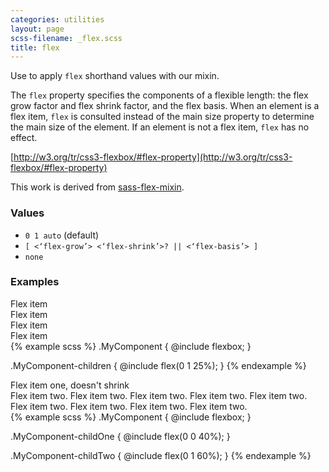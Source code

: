 ```yaml
---
categories: utilities
layout: page
scss-filename: _flex.scss
title: flex
---
```

Use to apply `flex` shorthand values with our mixin.

The `flex` property specifies the components of a flexible length: the flex grow factor and flex shrink factor, and the flex basis. When an element is a flex item, `flex` is consulted instead of the main size property to determine the main size of the element. If an element is not a flex item, `flex` has no effect.

[http://w3.org/tr/css3-flexbox/#flex-property](http://w3.org/tr/css3-flexbox/#flex-property)

This work is derived from [sass-flex-mixin](https://github.com/mastastealth/sass-flex-mixin).

### Values
* `0 1 auto` (default)
* `[ <‘flex-grow’> <‘flex-shrink’>? || <‘flex-basis’> ]`
* `none`

### Examples
<div class="DocsExample DocsExample--renderHidden">
  <div class="DocsExample-preview DocsExample-preview--flex DocsExample-preview--flex1">
    <div class="DocsExample-preview-child">
      <div class="DocsExampleFlexContainer">
        <div class="u-background-color--gray-15">Flex item</div>
        <div class="u-background-color--gray-13">Flex item</div>
        <div class="u-background-color--gray-12">Flex item</div>
        <div class="u-background-color--gray-11">Flex item</div>
      </div>
    </div>
  </div>
{% example scss %}
.MyComponent {
  @include flexbox;
}

.MyComponent-children {
  @include flex(0 1 25%);
}
{% endexample %}
</div>


<div class="DocsExample DocsExample--renderHidden">
  <div class="DocsExample-preview DocsExample-preview--flex DocsExample-preview--flex2">
    <div class="DocsExample-preview-child">
      <div class="DocsExampleFlexContainer">
        <div class="u-background-color--gray-15">Flex item one, doesn't shrink</div>
        <div class="u-background-color--gray-12">Flex item two. Flex item two. Flex item two. Flex item two. Flex item two. Flex item two. Flex item two. Flex item two. Flex item two.</div>
      </div>
    </div>
  </div>
{% example scss %}
.MyComponent {
  @include flexbox;
}

.MyComponent-childOne {
  @include flex(0 0 40%);
}

.MyComponent-childTwo {
  @include flex(0 1 60%);
}
{% endexample %}
</div>
